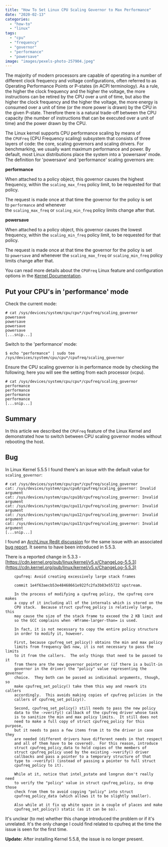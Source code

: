 ```yaml
---
title: "How To Set Linux CPU Scaling Governor to Max Performance"
date: "2020-02-13"
categories: 
  - "how-to"
  - "linux"
tags: 
  - "cpu"
  - "frequency"
  - "governor"
  - "performance"
  - "powersave"
image: "images/pexels-photo-257904.jpeg"
---
```


The majority of modern processors are capable of operating in a number of different clock frequency and voltage configurations, often referred to as Operating Performance Points or P-states (in ACPI terminology). As a rule, the higher the clock frequency and the higher the voltage, the more instructions can be retired by the CPU over a unit of time, but also the higher the clock frequency and the higher the voltage, the more energy is consumed over a unit of time (or the more power is drawn) by the CPU in the given P-state. Therefore there is a natural trade-off between the CPU capacity (the number of instructions that can be executed over a unit of time) and the power drawn by the CPU.

The Linux kernel supports CPU performance scaling by means of the `CPUFreq` (CPU Frequency scaling) subsystem that consists of three layers of code: the core, scaling governors and scaling drivers. For benchmarking, we usually want maximum performance and power. By default, most Linux distributions place the system into a 'powersave' mode. The definition for 'powersave' and 'performance' scaling governors are:

**performance**

When attached to a policy object, this governor causes the highest frequency, within the `scaling_max_freq` policy limit, to be requested for that policy.

The request is made once at that time the governor for the policy is set to `performance` and whenever the `scaling_max_freq` or `scaling_min_freq` policy limits change after that.

**powersave**

When attached to a policy object, this governor causes the lowest frequency, within the `scaling_min_freq` policy limit, to be requested for that policy.

The request is made once at that time the governor for the policy is set to `powersave` and whenever the `scaling_max_freq` or `scaling_min_freq` policy limits change after that.

You can read more details about the `CPUFreq` Linux feature and configuration options in the [Kernel Documentation](https://www.kernel.org/doc/html/latest/admin-guide/pm/cpufreq.html).

## Put your CPU's in 'performance' mode

Check the current mode:

```
# cat /sys/devices/system/cpu/cpu*/cpufreq/scaling_governor
powersave
powersave
powersave
powersave
[...snip...]
```

Switch to the 'performance' mode:

```
$ echo "performance" | sudo tee /sys/devices/system/cpu/cpu*/cpufreq/scaling_governor
```

Ensure the CPU scaling governor is in performance mode by checking the following; here you will see the setting from each processor (vcpu).

```
# cat /sys/devices/system/cpu/cpu*/cpufreq/scaling_governor
performance
performance
performance
performance
[...snip...]
```

## Summary

In this article we described the `CPUFreq` feature of the Linux Kernel and demonstrated how to switch between CPU scaling governor modes without rebooting the host.

## Bug

In Linux Kernel 5.5.5 I found there's an issue with the default value for `scaling_governor`:

```
# cat /sys/devices/system/cpu/cpu*/cpufreq/scaling_governor
cat: /sys/devices/system/cpu/cpu0/cpufreq/scaling_governor: Invalid argument
cat: /sys/devices/system/cpu/cpu10/cpufreq/scaling_governor: Invalid argument
cat: /sys/devices/system/cpu/cpu11/cpufreq/scaling_governor: Invalid argument
cat: /sys/devices/system/cpu/cpu12/cpufreq/scaling_governor: Invalid argument
cat: /sys/devices/system/cpu/cpu13/cpufreq/scaling_governor: Invalid argument
[...snip...]
```

I found an [ArchLinux Redit discussion](https://www.reddit.com/r/archlinux/comments/f5bqpy/kernel_553_breaks_cpupower/) for the same issue with an associated [bug report](https://bugs.archlinux.org/task/65543). It seems to have been introduced in 5.5.3.

There is a reported change in 5.3.3 - [https://cdn.kernel.org/pub/linux/kernel/v5.x/ChangeLog-5.5.3](https://cdn.kernel.org/pub/linux/kernel/v5.x/ChangeLog-5.5.3)

```
    cpufreq: Avoid creating excessively large stack frames
    
    commit 1e4f63aecb53e48468661e922fc2fa3b83e55722 upstream.
    
    In the process of modifying a cpufreq policy, the cpufreq core makes
    a copy of it including all of the internals which is stored on the
    CPU stack.  Because struct cpufreq_policy is relatively large, this
    may cause the size of the stack frame to exceed the 2 KB limit and
    so the GCC complains when -Wframe-larger-than= is used.
    
    In fact, it is not necessary to copy the entire policy structure
    in order to modify it, however.
    
    First, because cpufreq_set_policy() obtains the min and max policy
    limits from frequency QoS now, it is not necessary to pass the limits
    to it from the callers.  The only things that need to be passed to it
    from there are the new governor pointer or (if there is a built-in
    governor in the driver) the "policy" value representing the governor
    choice.  They both can be passed as individual arguments, though, so
    make cpufreq_set_policy() take them this way and rework its callers
    accordingly.  This avoids making copies of cpufreq policies in the
    callers of cpufreq_set_policy().
    
    Second, cpufreq_set_policy() still needs to pass the new policy
    data to the ->verify() callback of the cpufreq driver whose task
    is to sanitize the min and max policy limits.  It still does not
    need to make a full copy of struct cpufreq_policy for this purpose,
    but it needs to pass a few items from it to the driver in case they
    are needed (different drivers have different needs in that respect
    and all of them have to be covered).  For this reason, introduce
    struct cpufreq_policy_data to hold copies of the members of
    struct cpufreq_policy used by the existing ->verify() driver
    callbacks and pass a pointer to a temporary structure of that
    type to ->verify() (instead of passing a pointer to full struct
    cpufreq_policy to it).
    
    While at it, notice that intel_pstate and longrun don't really need
    to verify the "policy" value in struct cpufreq_policy, so drop those
    check from them to avoid copying "policy" into struct
    cpufreq_policy_data (which allows it to be slightly smaller).
    
    Also while at it fix up white space in a couple of places and make
    cpufreq_set_policy() static (as it can be so).
```

It's unclear (to me) whether this change introduced the problem or if it's unrelated. It's the only change I could find related to cpufreq at the time the issue is seen for the first time.

**Update:** After installing Kernel 5.5.8, the issue is no longer present.

